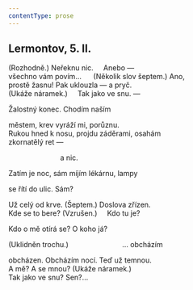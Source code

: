 ```yaml
---
contentType: prose
---
```


## Lermontov, 5. II.

(Rozhodně.) Neřeknu nic.     Anebo —  
všechno vám povím…      (Několik slov šeptem.) Ano,  
prostě žasnu! Pak uklouzla — a pryč.  
(Ukáže náramek.)     Tak jako ve snu. —

Žalostný konec. Chodím naším

městem, krev vyráží mi, porůznu.  
Rukou hned k nosu, projdu záděrami, osahám  
zkornatělý ret —             

                          a nic.

Zatím je noc, sám míjím lékárnu, lampy

se řítí do ulic. Sám?

Už celý od krve. (Šeptem.) Doslova zřízen.  
Kde se to bere? (Vzrušen.)     Kdo tu je?

Kdo o mě otírá se? O koho já?

(Uklidněn trochu.)                           … obcházím

obcházen. Obcházím nocí. Teď už temnou.  
A mě? A se mnou? (Ukáže náramek.)  
Tak jako ve snu? Sen?…
